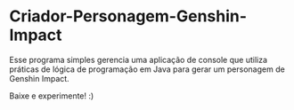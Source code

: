 # Criador-Personagem-Genshin-Impact

Esse programa simples gerencia uma aplicação de console que utiliza práticas de lógica de programação em Java para gerar um personagem de Genshin Impact.

Baixe e experimente! :)
